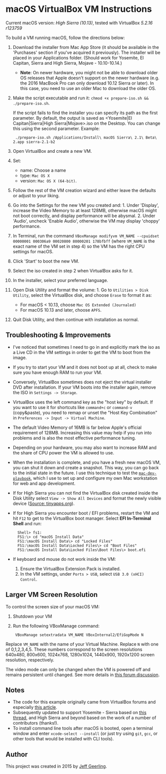 # macOS VirtualBox VM Instructions

Current macOS version: *High Sierra (10.13)*, tested with VirtualBox *5.2.16 r123759*

To build a VM running macOS, follow the directions below:

  1. Download the installer from Mac App Store (it should be available in the 'Purchases' section if you've acquired it previously). The installer will be placed in your Applications folder. (Should work for Yosemite, El Capitan, Sierra and High Sierra, Mojave - 10.10-10.14.)
      - **Note**: On newer hardware, you might not be able to download older OS releases that Apple doesn't support on the newer hardware (e.g. the 2016 MacBook Pro can only download 10.12 Sierra or later). In this case, you need to use an older Mac to download the older OS.
  2. Make the script executable and run it: `chmod +x prepare-iso.sh && ./prepare-iso.sh`.

      If the script fails to find the installer you can specify its path as the first parameter. By default, the output is saved as <Yosemite|El Capitan|Sierra|High Sierra|Mojave>.iso on the Desktop. You can change this using the second parameter.
      Example:

          ./prepare-iso.sh /Applications/Install\ macOS Sierra\ 2.1\ Beta\ 2.app sierra-2.1-b2

  3. Open VirtualBox and create a new VM.
  4. Set:
      - name: Choose a name
      - type: `Mac OS X`
      - version: `Mac OS X (64-bit)`.
  5. Follow the rest of the VM creation wizard and either leave the defaults or adjust to your liking.
  6. Go into the Settings for the new VM you created and:
    1. Under 'Display', increase the Video Memory to at least 128MB, otherwise macOS might not boot correctly, and display performance will be abysmal.
    2. Under 'Audio', uncheck 'Enable Audio', otherwise the VM may display 'choppy' performance.
  7. In Terminal, run the command `VBoxManage modifyvm VM_NAME --cpuidset 00000001 000306a9 00020800 80000201 178bfbff` (where `VM_NAME` is the exact name of the VM set in step 4) so the VM has the right CPU settings for macOS.
  8. Click 'Start' to boot the new VM.
  9. Select the iso created in step 2 when VirtualBox asks for it.
  10. In the installer, select your preferred language.
  11. Open Disk Utility and format the volume:
    1. Go to `Utilities > Disk Utility`, select the VirtualBox disk, and choose `Erase` to format it as:
      - For macOS < 10.13, choose `Mac OS Extended (Journaled)`
      - For macOS 10.13 and later, choose `APFS`.
  12. Quit Disk Utility, and then continue with installation as normal.


## Troubleshooting & Improvements

  - I've noticed that sometimes I need to go in and explicitly mark the iso as a Live CD in the VM settings in order to get the VM to boot from the image.
  - If you try to start your VM and it does not boot up at all, check to make sure you have enough RAM to run your VM.
  - Conversely, VirtualBox sometimes does not eject the virtual installer DVD after installation. If your VM boots into the installer again, remove the ISO in `Settings -> Storage`.
  - VirtualBox uses the left command key as the "host key" by default. If you want to use it for shortcuts like `command+c` or `command-v` (copy&paste), you need to remap or unset the "Host Key Combination" in `Preferences -> Input -> Virtual Machine`.
  - The default Video Memory of 16MB is far below Apple's official requirement of 128MB. Increasing this value may help if you run into problems and is also the most effective performance tuning.
  - Depending on your hardware, you may also want to increase RAM and the share of CPU power the VM is allowed to use.
  - When the installation is complete, and you have a fresh new macOS VM, you can shut it down and create a snapshot. This way, you can go back to the initial state in the future. I use this technique to test the [`mac-dev-playbook`](https://github.com/geerlingguy/mac-dev-playbook), which I use to set up and configure my own Mac workstation for web and app development.
  - If for High Sierra you can not find the VirtualBox disk created inside the Disk Utility select `View -> Show All Devices` and format the newly visible device ([Source: tinyapps.org](https://tinyapps.org/blog/mac/201710010700_high_sierra_disk_utility.html)).
  - If for High Sierra you encounter boot / EFI problems, restart the VM and hit `F12` to get to the VirtualBox boot manager. Select **EFI In-Terminal Shell** and run:

          Shell> fs1:
          FS1:\> cd "macOS Install Data"
          FS1:\macOS Install Data\> cd "Locked Files"
          FS1:\macOS Install Data\Locked Files\> cd "Boot Files"
          FS1:\macOS Install Data\Locked Files\Boot Files\> boot.efi

  - If keyboard and mouse do not work inside the VM:
    1. Ensure the VirtualBox Extension Pack is installed.
    2. In the VM settings, under `Ports > USB`, select `USB 3.0 (xHCI) Control`.

## Larger VM Screen Resolution

To control the screen size of your macOS VM:

  1. Shutdown your VM
  2. Run the following VBoxManage command:

          VBoxManage setextradata VM_NAME VBoxInternal2/EfiGopMode N

Replace `VM_NAME` with the name of your Virtual Machine. Replace `N` with one of 0,1,2,3,4,5. These numbers correspond to the screen resolutions 640x480, 800x600, 1024x768, 1280x1024, 1440x900, 1920x1200 screen resolution, respectively.

The video mode can only be changed when the VM is powered off and remains persistent until changed. See more details in [this forum discussion](https://forums.virtualbox.org/viewtopic.php?f=22&t=54030).

## Notes

  - The code for this example originally came from VirtualBox forums and especially [this article](http://sqar.blogspot.de/2014/10/installing-yosemite-in-virtualbox.html).
  - Subsequently updated to support Yosemite - Sierra based on [this thread](https://forums.virtualbox.org/viewtopic.php?f=22&t=77068&p=358865&hilit=elCapitan+iso#p358865), and High Sierra and beyond based on the work of a number of contributors (thanks!).
  - To install command line tools after macOS is booted, open a terminal window and enter `xcode-select --install` (or just try using `git`, `gcc`, or other tools that would be installed with CLI tools).

## Author

This project was created in 2015 by [Jeff Geerling](https://www.jeffgeerling.com/).
